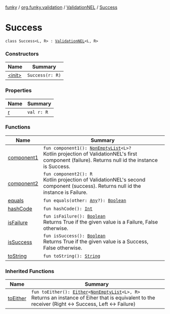 [funky](../../../index.md) / [org.funky.validation](../../index.md) / [ValidationNEL](../index.md) / [Success](.)

# Success

`class Success<L, R> : `[`ValidationNEL`](../index.md)`<L, R>`

### Constructors

| Name | Summary |
|---|---|
| [&lt;init&gt;](-init-.md) | `Success(r: R)` |

### Properties

| Name | Summary |
|---|---|
| [r](r.md) | `val r: R` |

### Functions

| Name | Summary |
|---|---|
| [component1](component1.md) | `fun component1(): `[`NonEmptyList`](../../-non-empty-list.md)`<L>?`<br>Kotlin projection of ValidationNEL's first component (failure). Returns null id the instance is Success. |
| [component2](component2.md) | `fun component2(): R`<br>Kotlin projection of ValidationNEL's second component (success). Returns null id the instance is Failure. |
| [equals](equals.md) | `fun equals(other: `[`Any`](https://kotlinlang.org/api/latest/jvm/stdlib/kotlin/-any/index.html)`?): `[`Boolean`](https://kotlinlang.org/api/latest/jvm/stdlib/kotlin/-boolean/index.html) |
| [hashCode](hash-code.md) | `fun hashCode(): `[`Int`](https://kotlinlang.org/api/latest/jvm/stdlib/kotlin/-int/index.html) |
| [isFailure](is-failure.md) | `fun isFailure(): `[`Boolean`](https://kotlinlang.org/api/latest/jvm/stdlib/kotlin/-boolean/index.html)<br>Returns True if the given value is a Failure, False otherwise. |
| [isSuccess](is-success.md) | `fun isSuccess(): `[`Boolean`](https://kotlinlang.org/api/latest/jvm/stdlib/kotlin/-boolean/index.html)<br>Returns True if the given value is a Success, False otherwise. |
| [toString](to-string.md) | `fun toString(): `[`String`](https://kotlinlang.org/api/latest/jvm/stdlib/kotlin/-string/index.html) |

### Inherited Functions

| Name | Summary |
|---|---|
| [toEither](../to-either.md) | `fun toEither(): `[`Either`](../../../org.funky.either/-either/index.md)`<`[`NonEmptyList`](../../-non-empty-list.md)`<L>, R>`<br>Returns an instance of Eiher that is equivalent to the receiver (Right &lt;-&gt; Success, Left &lt;-&gt; Failure) |
